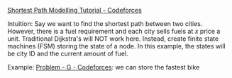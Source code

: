 [Shortest Path Modelling Tutorial - Codeforces](https://codeforces.com/blog/entry/45897)

Intuition: Say we want to find the shortest path between two cities. However, there is a fuel requirement and each city sells fuels at $x$ price a unit. Traditional Dijkstra's will NOT work here. Instead, create finite state machines (FSM) storing the state of a node. In this example, the states will be city ID and the current amount of fuel.

Example: [Problem - G - Codeforces](https://codeforces.com/contest/1915/problem/G): we can store the fastest bike
